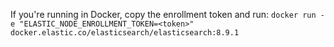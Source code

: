 If you're running in Docker, copy the enrollment token and run:
`docker run -e "ELASTIC_NODE_ENROLLMENT_TOKEN=<token>" docker.elastic.co/elasticsearch/elasticsearch:8.9.1`